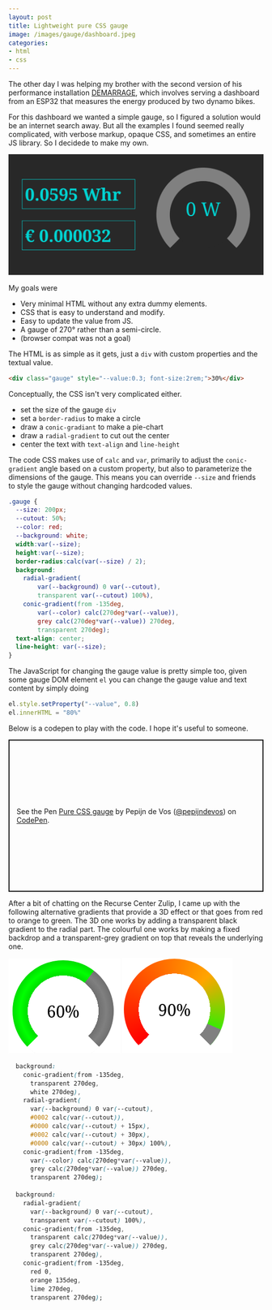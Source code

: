 ```yaml
---
layout: post
title: Lightweight pure CSS gauge
image: /images/gauge/dashboard.jpeg
categories:
- html
- css
---
```


The other day I was helping my brother with the second version of his performance installation [DEMARRAGE](http://jurriaandevos.nl/demarrage/), which involves serving a dashboard from an ESP32 that measures the energy produced by two dynamo bikes.

For this dashboard we wanted a simple gauge, so I figured a solution would be an internet search away. But all the examples I found seemed really complicated, with verbose markup, opaque CSS, and sometimes an entire JS library. So I decidede to make my own.

![a dashboard showing a simple CSS gauge](/images/gauge/dashboard.jpeg)

My goals were

- Very minimal HTML without any extra dummy elements.
- CSS that is easy to understand and modify.
- Easy to update the value from JS.
- A gauge of 270&deg; rather than a semi-circle.
- (browser compat was not a goal)

The HTML is as simple as it gets, just a `div` with custom properties and the textual value. 

```html
<div class="gauge" style="--value:0.3; font-size:2rem;">30%</div>
```

Conceptually, the CSS isn't very complicated either.
- set the size of the gauge `div`
- set a `border-radius` to make a circle
- draw a `conic-gradiant` to make a pie-chart
- draw a `radial-gradient` to cut out the center
- center the text with `text-align` and `line-height`

The code CSS makes use of `calc` and `var`, primarily to adjust the `conic-gradient` angle based on a custom property, but also to parameterize the dimensions of the gauge. This means you can override `--size` and friends to style the gauge without changing hardcoded values.

```css
.gauge {
  --size: 200px;
  --cutout: 50%;
  --color: red;
  --background: white;
  width:var(--size);
  height:var(--size);
  border-radius:calc(var(--size) / 2);
  background:
    radial-gradient(
        var(--background) 0 var(--cutout),
        transparent var(--cutout) 100%),
    conic-gradient(from -135deg, 
        var(--color) calc(270deg*var(--value)),
        grey calc(270deg*var(--value)) 270deg, 
        transparent 270deg);
  text-align: center;
  line-height: var(--size);
}

```

The JavaScript for changing the gauge value is pretty simple too, given some gauge DOM element `el` you can change the gauge value and text content by simply doing

```js
el.style.setProperty("--value", 0.8)
el.innerHTML = "80%"
```

Below is a codepen to play with the code. I hope it's useful to someone.

<p class="codepen" data-height="300" data-default-tab="result" data-slug-hash="LYaYMWO" data-user="pepijndevos" style="height: 300px; box-sizing: border-box; display: flex; align-items: center; justify-content: center; border: 2px solid; margin: 1em 0; padding: 1em;">
  <span>See the Pen <a href="https://codepen.io/pepijndevos/pen/LYaYMWO">
  Pure CSS gauge</a> by Pepijn de Vos (<a href="https://codepen.io/pepijndevos">@pepijndevos</a>)
  on <a href="https://codepen.io">CodePen</a>.</span>
</p>
<script async src="https://cpwebassets.codepen.io/assets/embed/ei.js"></script>

After a bit of chatting on the Recurse Center Zulip, I came up with the following alternative gradients that provide a 3D effect or that goes from red to orange to green. The 3D one works by adding a transparent black gradient to the radial part. The colourful one works by making a fixed backdrop and a transparent-grey gradient on top that reveals the underlying one.

![3d](/images/gauge/3d.png) ![red orange green](/images/gauge/red_orange_green.png)

```css
  background:
    conic-gradient(from -135deg,
      transparent 270deg,
      white 270deg),
    radial-gradient(
      var(--background) 0 var(--cutout),
      #0002 calc(var(--cutout)),
      #0000 calc(var(--cutout) + 15px),
      #0002 calc(var(--cutout) + 30px),
      #0000 calc(var(--cutout) + 30px) 100%),
    conic-gradient(from -135deg,
      var(--color) calc(270deg*var(--value)),
      grey calc(270deg*var(--value)) 270deg,
      transparent 270deg);

  background:
    radial-gradient(
      var(--background) 0 var(--cutout),
      transparent var(--cutout) 100%),
    conic-gradient(from -135deg,
      transparent calc(270deg*var(--value)),
      grey calc(270deg*var(--value)) 270deg,
      transparent 270deg),
    conic-gradient(from -135deg,
      red 0,
      orange 135deg,
      lime 270deg,
      transparent 270deg);
```